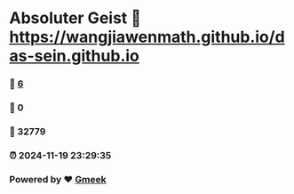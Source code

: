 # Absoluter Geist :link: https://wangjiawenmath.github.io/das-sein.github.io 
### :page_facing_up: [6](https://wangjiawenmath.github.io/das-sein.github.io/tag.html) 
### :speech_balloon: 0 
### :hibiscus: 32779 
### :alarm_clock: 2024-11-19 23:29:35 
### Powered by :heart: [Gmeek](https://github.com/Meekdai/Gmeek)
